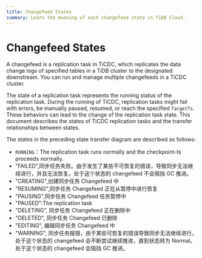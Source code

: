 ```yaml
---
title: Changefeed States
summary: Learn the meaning of each changefeed state in TiDB Cloud.
---
```


# Changefeed States

A changefeed is a replication task in TiCDC, which replicates the data change logs of specified tables in a TiDB cluster to the designated downstream. You can run and manage multiple changefeeds in a TiCDC cluster.

The state of a replication task represents the running status of the replication task. During the running of TiCDC, replication tasks might fail with errors, be manually paused, resumed, or reach the specified `TargetTs`. These behaviors can lead to the change of the replication task state. This document describes the states of TiCDC replication tasks and the transfer relationships between states.

The states in the preceding state transfer diagram are described as follows:

- `RUNNING`：The replication task runs normally and the checkpoint-ts proceeds normally.
- "FAILED",同步任务失败。由于发生了某些不可恢复的错误，导致同步无法继续进行，并且无法恢复。处于这个状态的 changefeed 不会阻挡 GC 推进。
- "CREATING",创建同步任务 Changefeed 中
- "RESUMING",同步任务 Changefeed 正在从暂停中进行恢复
- "PAUSING",同步任务 Changefeed 任务暂停中
- "PAUSED":The replication task
- "DELETING", 同步任务 Changefeed 正在删除中
- "DELETED", 同步任务 Changefeed 已删除
- "EDITING", 编辑同步任务 Changefeed 中
- "WARNING", 同步任务报错，由于某些可恢复的错误导致同步无法继续进行，处于这个状态的 changefeed 会不断尝试继续推进，直到状态转为 Normal。处于这个状态的 changefeed 会阻挡 GC 推进。

